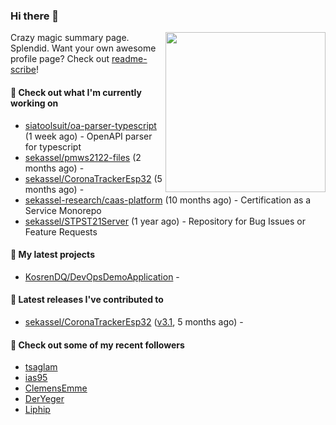 ### Hi there 👋

<img align="right" src="https://github.com/KosrenDQ.png?size=512" width="256">

Crazy magic summary page. Splendid.
Want your own awesome profile page? Check out [readme-scribe](https://github.com/muesli/readme-scribe)!

#### 👷 Check out what I'm currently working on

- [siatoolsuit/oa-parser-typescript](https://github.com/siatoolsuit/oa-parser-typescript) (1 week ago) - OpenAPI parser for typescript
- [sekassel/pmws2122-files](https://github.com/sekassel/pmws2122-files) (2 months ago) - 
- [sekassel/CoronaTrackerEsp32](https://github.com/sekassel/CoronaTrackerEsp32) (5 months ago) - 
- [sekassel-research/caas-platform](https://github.com/sekassel-research/caas-platform) (10 months ago) - Certification as a Service Monorepo
- [sekassel/STPST21Server](https://github.com/sekassel/STPST21Server) (1 year ago) - Repository for Bug Issues or Feature Requests

#### 🌱 My latest projects

- [KosrenDQ/DevOpsDemoApplication](https://github.com/KosrenDQ/DevOpsDemoApplication) - 

#### 🔭 Latest releases I've contributed to

- [sekassel/CoronaTrackerEsp32](https://github.com/sekassel/CoronaTrackerEsp32) ([v3.1](https://github.com/sekassel/CoronaTrackerEsp32/releases/tag/v3.1), 5 months ago) - 

#### 👯 Check out some of my recent followers

- [tsaglam](https://github.com/tsaglam)
- [ias95](https://github.com/ias95)
- [ClemensEmme](https://github.com/ClemensEmme)
- [DerYeger](https://github.com/DerYeger)
- [Liphip](https://github.com/Liphip)
